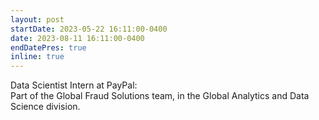 ```yaml
---
layout: post
startDate: 2023-05-22 16:11:00-0400
date: 2023-08-11 16:11:00-0400
endDatePres: true
inline: true
---
```


Data Scientist Intern at PayPal:
<br>
Part of the Global Fraud Solutions team, in the Global Analytics and Data Science division.